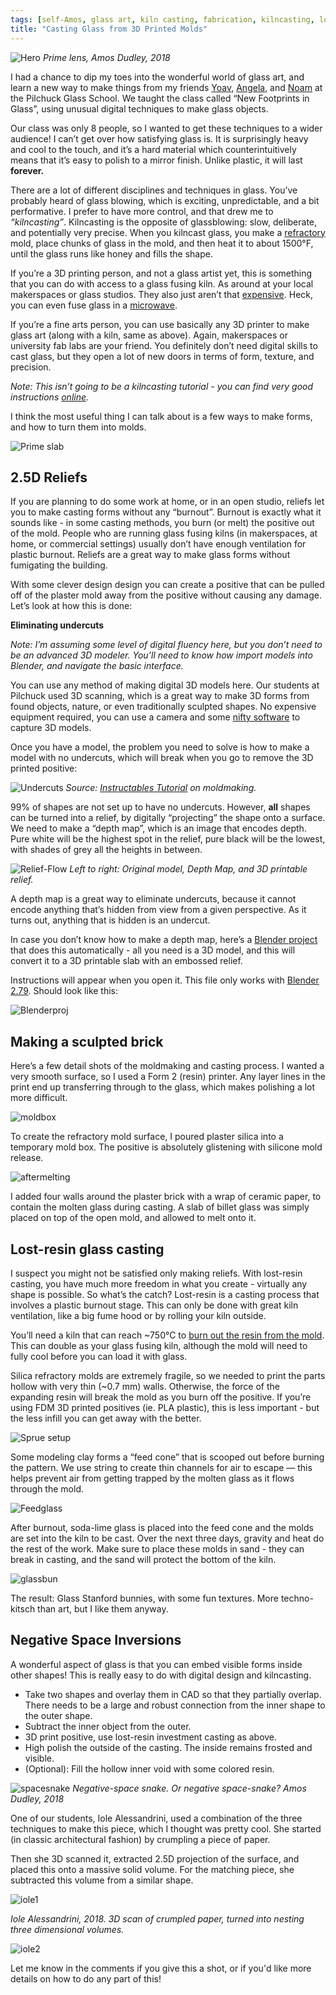 ```yaml
---
tags: [self-Amos, glass art, kiln casting, fabrication, kilncasting, lost-resin, lost-wax]
title: "Casting Glass from 3D Printed Molds"
---
```

![Hero](https://i.imgur.com/9wuDaCE.jpg)
*Prime lens, Amos Dudley, 2018*

I had a chance to dip my toes into the wonderful world of glass art, and learn a new way to make things from my friends <a href="http://yoav-reches.com/">Yoav</a>, <a href="http://www.angelathwaites.com/about_my_work.html">Angela</a>, and <a href="https://www.noamandmichal.com/">Noam</a> at the Pilchuck Glass School. We taught the class called “New Footprints in Glass”, using unusual digital techniques to make glass objects. 

Our class was only 8 people, so I wanted to get these techniques to a wider audience! I can’t get over how satisfying glass is. It is surprisingly heavy and cool to the touch, and it’s a hard material which counterintuitively means that it’s easy to polish to a mirror finish. Unlike plastic, it will last **forever.** 

There are a lot of different disciplines and techniques in glass. You’ve probably heard of glass blowing, which is exciting, unpredictable, and a bit performative. I prefer to have more control, and that drew me to *“kilncasting”*. Kilncasting is the opposite of glassblowing: slow, deliberate, and potentially very precise. When you kilncast glass, you make a <a href="https://en.wikipedia.org/wiki/Refractory">refractory</a> mold, place chunks of glass in the mold, and then heat it to about 1500°F, until the glass runs like honey and fills the shape.

If you’re a 3D printing person, and not a glass artist yet, this is something that you can do with access to a glass fusing kiln. As around at your local makerspaces or glass studios. They also just aren’t that <a href="https://www.paragonweb.com/FireFly_Digital.cfm">expensive</a>. Heck, you can even fuse glass in a <a href="https://www.amazon.com/Large-Microwave-Kiln-Glass-Fusing/dp/B012EV9LES">microwave</a>. 

If you’re a fine arts person, you can use basically any 3D printer to make glass art (along with a kiln, same as above). Again, makerspaces or university fab labs are your friend. You definitely don’t need digital skills to cast glass, but they open a lot of new doors in terms of form, texture, and precision. 

*Note:* *This isn’t going to be a kilncasting tutorial - you can find very good instructions <a href="https://www.bullseyeglass.com/images/stories/bullseye/PDF/TipSheets/tipsheet_08.pdf">online</a>.*

I think the most useful thing I can talk about is a few ways to make forms, and how to turn them into molds. 

![Prime slab](https://i.imgur.com/PY1Bju3.jpg)

## 2.5D Reliefs

If you are planning to do some work at home, or in an open studio, reliefs let you to make casting forms without any “burnout”. Burnout is exactly what it sounds like - in some casting methods, you burn (or melt) the positive out of the mold. People who are running glass fusing kilns (in makerspaces, at home, or commercial settings) usually don’t have enough ventilation for plastic burnout. Reliefs are a great way to make glass forms without fumigating the building.

With some clever design design you can create a positive that can be pulled off of the plaster mold away from the positive without causing any damage. Let’s look at how this is done:

**Eliminating undercuts**

*Note: I’m assuming some level of digital fluency here, but you don’t need to be an advanced 3D modeler. You’ll need to know how import models into Blender, and navigate the basic interface.* 

You can use any method of making digital 3D models here. Our students at Pilchuck used 3D scanning, which is a great way to make 3D forms from found objects, nature, or even traditionally sculpted shapes. No expensive equipment required, you can use a camera and some <a href="https://www.3dbeginners.com/list-of-free-photogrammetry-software/">nifty software</a> to capture 3D models. 

Once you have a model, the problem you need to solve is how to make a model with no undercuts, which will break when you go to remove the 3D printed positive:

![Undercuts](https://i.imgur.com/MeMsA4Z.png)
*Source: <a href="https://www.instructables.com/lesson/Introduction-to-Mold-Making-Casting/">Instructables Tutorial</a> on moldmaking.*

99% of shapes are not set up to have no undercuts. However, **all** shapes can be turned into a relief, by digitally “projecting” the shape onto a surface. We need to make a “depth map”, which is an image that encodes depth. Pure white will be the highest spot in the relief, pure black will be the lowest, with shades of grey all the heights in between.

![Relief-Flow](https://i.imgur.com/oV6q0Nw.png)
*Left to right: Original model, Depth Map, and 3D printable relief.*

A depth map is a great way to eliminate undercuts, because it cannot encode anything that’s hidden from view from a given perspective. As it turns out, anything that is hidden is an undercut.

In case you don’t know how to make a depth map, here’s a <a href="https://github.com/amosdudley/weblog/raw/gh-pages/Model_to_relief.blend">Blender project</a> that does this automatically - all you need is a 3D model, and this will convert it to a 3D printable slab with an embossed relief.


Instructions will appear when you open it. This file only works with <a href="https://www.blender.org/download/releases/2-79/">Blender 2.79</a>. Should look like this:

![Blenderproj](https://i.imgur.com/KvJcLSu.png)

## Making a sculpted brick

Here’s a few detail shots of the moldmaking and casting process. I wanted a very smooth surface, so I used a Form 2 (resin) printer. Any layer lines in the print end up transferring through to the glass, which makes polishing a lot more difficult.

![moldbox](https://i.imgur.com/DXldx9I.png)

To create the refractory mold surface, I poured plaster silica into a temporary mold box. The positive is absolutely glistening with silicone mold release.

![aftermelting](https://i.imgur.com/eFnZljS.png)

I added four walls around the plaster brick with a wrap of ceramic paper, to contain the molten glass during casting. A slab of billet glass was simply placed on top of the open mold, and allowed to melt onto it.

## Lost-resin glass casting

I suspect you might not be satisfied only making reliefs. With lost-resin casting, you have much more freedom in what you create - virtually any shape is possible. So what’s the catch? Lost-resin is a casting process that involves a plastic burnout stage. This can only be done with great kiln ventilation, like a big fume hood or by rolling your kiln outside. 

You’ll need a kiln that can reach ~750°C to <a href="https://media.formlabs.com/m/6b4018a61335afb9/original/-ENUS-P-Castable-Wax-Jewelry-Pattern-Burnout-Process.pdf">burn out the resin from the mold</a>. This can double as your glass fusing kiln, although the mold will need to fully cool before you can load it with glass.

Silica refractory molds are extremely fragile, so we needed to print the parts hollow with very thin (~0.7 mm) walls. Otherwise, the force of the expanding resin will break the mold as you burn off the positive. If you’re using FDM 3D printed positives (ie. PLA plastic), this is less important - but the less infill you can get away with the better. 

![Sprue setup](https://i.imgur.com/8A59ZYY.png)

Some modeling clay forms a “feed cone” that is scooped out before burning the pattern. We use string to create thin channels for air to escape — this helps prevent air from getting trapped by the molten glass as it flows through the mold.

![Feedglass](https://i.imgur.com/dVZJMKZ.png)

After burnout, soda-lime glass is placed into the feed cone and the molds are set into the kiln to be cast. Over the next three days, gravity and heat do the rest of the work. Make sure to place these molds in sand - they can break in casting, and the sand will protect the bottom of the kiln.

![glassbun](https://i.imgur.com/dyap3tT.png)

The result: Glass Stanford bunnies, with some fun textures. More techno-kitsch than art, but I like them anyway.

## Negative Space Inversions

A wonderful aspect of glass is that you can embed visible forms inside other shapes! This is really easy to do with digital design and kilncasting.

- Take two shapes and overlay them in CAD so that they partially overlap. There needs to be a large and robust connection from the inner shape to the outer shape.
- Subtract the inner object from the outer.
- 3D print positive, use lost-resin investment casting as above.
- High polish the outside of the casting. The inside remains frosted and visible.
- (Optional): Fill the hollow inner void with some colored resin.

![spacesnake](https://i.imgur.com/qVJ74Ls.png)
*Negative-space snake. Or negative space-snake? Amos Dudley, 2018*

One of our students, Iole Alessandrini, used a combination of the three techniques to make this piece, which I thought was pretty cool. She started (in classic architectural fashion) by crumpling a piece of paper.

Then she 3D scanned it, extracted 2.5D projection of the surface, and placed this onto a massive solid volume. For the matching piece, she subtracted this volume from a similar shape. 

![iole1](https://i.imgur.com/LH7VPhH.png)

*Iole Alessandrini, 2018. 3D scan of crumpled paper, turned into nesting three dimensional volumes.*

![iole2](https://i.imgur.com/jLverhk.png)


Let me know in the comments if you give this a shot, or if you'd like more details on how to do any part of this!  

